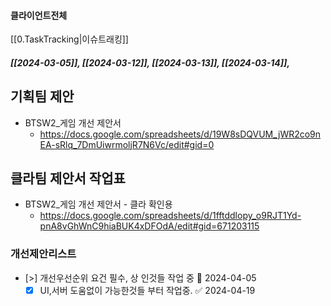 

#### 클라이언트전체


[[0.TaskTracking|이슈트래킹]] 

##### [[2024-03-05]], [[2024-03-12]], [[2024-03-13]], [[2024-03-14]], 

## 기획팀 제안
- BTSW2_게임 개선 제안서
	- https://docs.google.com/spreadsheets/d/19W8sDQVUM_jWR2co9nEA-sRlq_7DmUiwrmoljR7N6Vc/edit#gid=0


## 클라팀 제안서 작업표
- BTSW2_게임 개선 제안서 - 클라 확인용
	- https://docs.google.com/spreadsheets/d/1fftddlopy_o9RJT1Yd-pnA8vGhWnC9hiaBUK4xDFOdA/edit#gid=671203115


### 개선제안리스트 
- [>] 개선우선순위 요건 필수, 상 인것들 작업 중 🛫 2024-04-05
	- [x] UI,서버 도움없이 가능한것들 부터 작업중. ✅ 2024-04-19